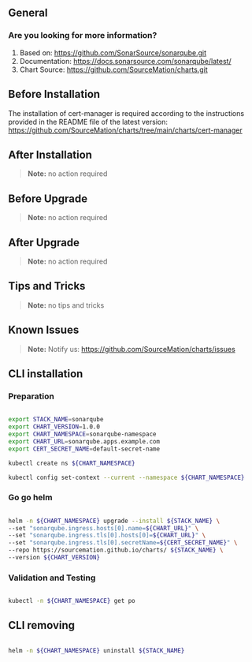 ## General

### Are you looking for more information?

1. Based on: https://github.com/SonarSource/sonarqube.git
2. Documentation: https://docs.sonarsource.com/sonarqube/latest/
3. Chart Source: https://github.com/SourceMation/charts.git


## Before Installation

The installation of cert-manager is required according to the instructions provided in the README file of the latest version: https://github.com/SourceMation/charts/tree/main/charts/cert-manager

## After Installation

> **Note:**
> no action required

## Before Upgrade

> **Note:**
> no action required

## After Upgrade

> **Note:**
> no action required

## Tips and Tricks

> **Note:**
> no tips and tricks

## Known Issues

> **Note:**
> Notify us: https://github.com/SourceMation/charts/issues

## CLI installation

### Preparation

```bash

export STACK_NAME=sonarqube
export CHART_VERSION=1.0.0
export CHART_NAMESPACE=sonarqube-namespace
export CHART_URL=sonarqube.apps.example.com
export CERT_SECRET_NAME=default-secret-name

kubectl create ns ${CHART_NAMESPACE}

kubectl config set-context --current --namespace ${CHART_NAMESPACE}

```

### Go go helm

``` bash

helm -n ${CHART_NAMESPACE} upgrade --install ${STACK_NAME} \
--set "sonarqube.ingress.hosts[0].name=${CHART_URL}" \
--set "sonarqube.ingress.tls[0].hosts[0]=${CHART_URL}" \
--set "sonarqube.ingress.tls[0].secretName=${CERT_SECRET_NAME}" \
--repo https://sourcemation.github.io/charts/ ${STACK_NAME} \
--version ${CHART_VERSION}

```

### Validation and Testing

```bash

kubectl -n ${CHART_NAMESPACE} get po

```

## CLI removing

```bash

helm -n ${CHART_NAMESPACE} uninstall ${STACK_NAME}

```